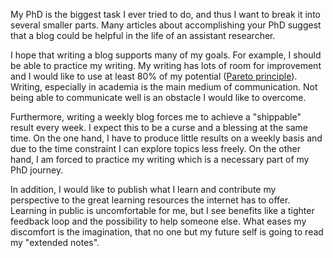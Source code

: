 My PhD is the biggest task I ever tried to do, and thus I want to break it into several smaller parts. Many articles about accomplishing your PhD suggest that a blog could be helpful in the life of an assistant researcher.  

I hope that writing a blog supports many of my goals. For example, I should be able to practice my writing. My writing has lots of room for improvement and I would like to use at least 80% of my potential ([Pareto principle](https://en.wikipedia.org/wiki/Pareto_principle)). Writing, especially in academia is the main medium of communication. Not being able to communicate well is an obstacle I would like to overcome.  

Furthermore, writing a weekly blog forces me to achieve a "shippable" result every week. I expect this to be a curse and a blessing at the same time. On the one hand, I have to produce little results on a weekly basis and due to the time constraint I can explore topics less freely. On the other hand, I am forced to practice my writing which is a necessary part of my PhD journey.  

In addition, I would like to publish what I learn and contribute my perspective to the great learning resources the internet has to offer. Learning in public is uncomfortable for me, but I see benefits like a tighter feedback loop and the possibility to help someone else. What eases my discomfort is the imagination, that no one but my future self is going to read my "extended notes".  
